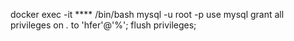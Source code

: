 docker exec -it **** /bin/bash
mysql -u root -p
use mysql
grant all privileges on *.* to 'hfer'@'%';
flush privileges;
